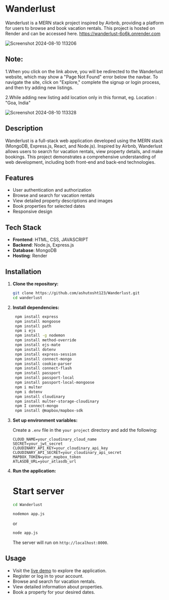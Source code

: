 # Wanderlust
Wanderlust is a MERN stack project inspired by Airbnb, providing a platform for users to browse and book vacation rentals. This project is hosted on Render and can be accessed here. https://wanderlust-6o6k.onrender.com

![Screenshot 2024-08-10 113206](https://github.com/user-attachments/assets/a15b5fd0-6307-42bf-b5f1-4785397304b6)

## Note: 
1.When you click on the link above, you will be redirected to the Wanderlust website, which may show a "Page Not Found" error below the navbar. To navigate the site, click on "Explore," complete the signup or login process, and then try adding new listings.

2.While adding new listing add location only in this format, eg. Location : "Goa, India"

![Screenshot 2024-08-10 113328](https://github.com/user-attachments/assets/9b17bf8f-ca00-4ace-ba31-85027bb0ef33)
## Description
Wanderlust is a full-stack web application developed using the MERN stack (MongoDB, Express.js, React, and Node.js). Inspired by Airbnb, Wanderlust allows users to search for vacation rentals, view property details, and make bookings. This project demonstrates a comprehensive understanding of web development, including both front-end and back-end technologies.
## Features

- User authentication and authorization  
- Browse and search for vacation rentals  
- View detailed property descriptions and images  
- Book properties for selected dates  
- Responsive design

## Tech Stack

- **Frontend**: HTML, CSS, JAVASCRIPT 
- **Backend**: Node.js, Express.js  
- **Database**: MongoDB  
- **Hosting**: Render


## Installation

1. **Clone the repository:**

    ```bash
    git clone https://github.com/ashutosht123/Wanderlust.git
    cd wanderlust
    ```

2. **Install dependencies:**

    ```bash
     npm install express
     npm install mongoose
     npm install path
     npm i ejs
     npm install -g nodemon
     npm install method-override
     npm install ejs-mate
     npm install dotenv
     npm install express-session
     npm install connect-mongo
     npm install cookie-parser
     npm install connect-flash
     npm install passport
     npm install passport-local
     npm install passport-local-mongoose
     npm i multer
     npm i dotenv 
     npm install cloudinary
     npm install multer-storage-cloudinary
     npm I connect-mongo 
     npm install @mapbox/mapbox-sdk
    ```

3. **Set up environment variables:**

    Create a `.env` file in the `your project` directory and add the following:

    ```env
    CLOUD_NAME=your_cloudinary_cloud_name
    SECRET=your_jwt_secret
    CLOUDINARY_API_KEY=your_cloudinary_api_key
    CLOUDINARY_API_SECRET=your_cloudinary_api_secret
    MAPBOX_TOKEN=your_mapbox_token
    ATLASDB_URL=your_atlasdb_url
    ```


4. **Run the application:**

    # Start server
     ```bash
    cd Wanderlust
     ```
     ```bash
    nodemon app.js
     ```
    or
     ```bash
    node app.js
     ```
    
    The server will run on `http://localhost:8000`.

## Usage

- Visit the [live demo](https://wanderlust-6o6k.onrender.com) to explore the application.  
- Register or log in to your account.  
- Browse and search for vacation rentals.  
- View detailed information about properties.  
- Book a property for your desired dates.
